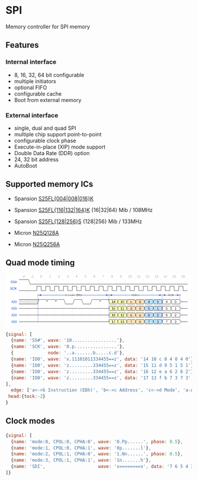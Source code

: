 # SPI
Memory controller for SPI memory

## Features

### Internal interface
 - 8, 16, 32, 64 bit configurable
 - multiple initiators
 - optional FIFO
 - configurable cache
 - Boot from external memory

### External interface
 - single, dual and quad SPI
 - multiple chip support point-to-point
 - configurable clock phase
 - Execute-in-place (XIP) mode support
 - Double Data Rate (DDR) option
 - 24, 32 bit address
 - AutoBoot

## Supported memory ICs

 - Spansion [S25FL{004|008|016}K](https://www.spansion.com/Support/Datasheets/S25FL004K-016K_00.pdf)
 - Spansion [S25FL{116|132|164}K](http://www.spansion.com/Support/Datasheets/S25FL1-K_00.pdf) {16|32|64} Mib / 108MHz
 - Spansion [S25FL{128|256}S](http://www.spansion.com/Support/Datasheets/S25FL128S_256S_00.pdf) {128|256} Mib / 133MHz

 - Micron [N25Q128A](http://www.micron.com/~/media/Documents/Products/Data%20Sheet/NOR%20Flash/Serial%20NOR/N25Q/n25q_128mb_1_8v_65nm.pdf)
 - Micron [N25Q256A](http://www.micron.com/~/media/Documents/Products/Data%20Sheet/NOR%20Flash/Serial%20NOR/N25Q/n25q_256mb_3v_65nm.pdf)

## Quad mode timing

![quad spi addr mode](img/quad_spi_addr_mode.png)
```js
{signal: [
  {name: 'SS#', wave: '10.................'},
  {name: 'SCK', wave: '0.p................'},
  {             node: '..a.......b.....c.d'},
  {name: 'IO0', wave: 'x.11101011334455==z', data: '14 10 c 8 4 0 4 0'},
  {name: 'IO0', wave: 'z.........334455==z', data: '15 11 d 9 5 1 5 1'},
  {name: 'IO0', wave: 'z.........334455==z', data: '16 12 e a 6 2 6 2'},
  {name: 'IO0', wave: 'z.........334455==z', data: '17 13 f b 7 3 7 3', node: '..A.......B.....C.D'}
],
  edge: ['a<->b Instruction (EBh)', 'b<->c Address', 'c<->d Mode', 'a-A', 'b-B', 'c-C', 'd-D'],
 head:{tock:-2}
}
```

## Clock modes

```js
{signal: [
  {name: 'mode:0, CPOL:0, CPHA:0', wave: '0.Pp......', phase: 0.5},
  {name: 'mode:1, CPOL:0, CPHA:1', wave: '0p.......l'},
  {name: 'mode:2, CPOL:1, CPHA:0', wave: '1.Nn......', phase: 0.5},
  {name: 'mode:3, CPOL:1, CPHA:1', wave: '1n.......h'},
  {name: 'SDI',                    wave: 'x========x', data: '7 6 5 4 3 2 1 0'},
]}
```
